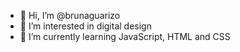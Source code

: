 - 👋 Hi, I’m @brunaguarizo
- 👀 I’m interested in digital design
- 🌱 I’m currently learning JavaScript, HTML and CSS


<!---
brunaguarizo/brunaguarizo is a ✨ special ✨ repository because its `README.md` (this file) appears on your GitHub profile.
You can click the Preview link to take a look at your changes.
--->
